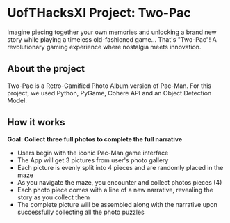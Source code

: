 # UofTHacksXI Project: Two-Pac

Imagine piecing together your own memories and unlocking a brand new story while playing a timeless old-fashioned game... That's "Two-Pac"! A revolutionary gaming experience where nostalgia meets innovation.

## About the project

Two-Pac is a Retro-Gamified Photo Album version of Pac-Man. For this project, we used Python, PyGame, Cohere API and an Object Detection Model.

[comment]: <> (Tow-Pac is more than just a game, it's a pioneer in the fusion of AI, personal narrative, and retro gaming.)

## How it works

**Goal: Collect three full photos to complete the full narrative**

* Users begin with the iconic Pac-Man game interface
* The App will get 3 pictures from user's photo gallery
* Each picture is evenly split into 4 pieces and are randomly placed in the maze
* As you navigate the maze, you encounter and collect photos pieces (4)
* Each photo piece comes with a line of a new narrative, revealing the story as you collect them
* The complete picture will be assembled along with the narrative upon successfully collecting all the photo puzzles

